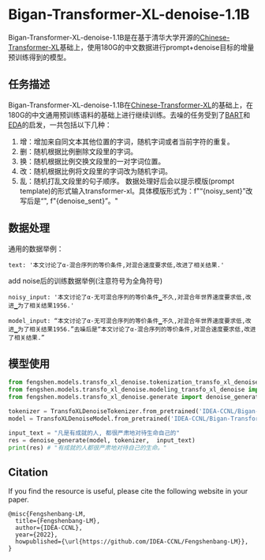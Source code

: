 # Bigan-Transformer-XL-denoise-1.1B

Bigan-Transformer-XL-denoise-1.1B是在基于清华大学开源的[Chinese-Transformer-XL](https://github.com/THUDM/Chinese-Transformer-XL)基础上，使用180G的中文数据进行prompt+denoise目标的增量预训练得到的模型。


## 任务描述

Bigan-Transformer-XL-denoise-1.1B在[Chinese-Transformer-XL](https://github.com/THUDM/Chinese-Transformer-XL)的基础上，在180G的中文通用预训练语料的基础上进行继续训练。去噪的任务受到了[BART](https://arxiv.org/abs/1910.13461)和[EDA](https://arxiv.org/abs/1901.11196)的启发，一共包括以下几种：
1. 增：增加来自同文本其他位置的字词，随机字词或者当前字符的重复。
2. 删：随机根据比例删除文段里的字词。
3. 换：随机根据比例交换文段里的一对字词位置。
4. 改：随机根据比例将文段里的字词改为随机字词。
5. 乱：随机打乱文段里的句子顺序。
数据处理好后会以提示模版(prompt template)的形式输入transformer-xl。具体模版形式为：f"“{noisy_sent}”改写后是“", f"{denoise_sent}”。"

## 数据处理

通用的数据举例：
```
text: '本文讨论了α-混合序列的等价条件,对混合速度要求低,改进了相关结果.'
```
add noise后的训练数据举例(注意符号为全角符号)
```
noisy_input: '本文讨论了α-无可混合序列的等价条件▁不久,对混合年世界速度要求低,改进▁为了相关结果1956.'

model_input: “本文讨论了α-无可混合序列的等价条件▁不久,对混合年世界速度要求低,改进▁为了相关结果1956.”去噪后是“本文讨论了α-混合序列的等价条件,对混合速度要求低,改进了相关结果.”
```


## 模型使用

```python
from fengshen.models.transfo_xl_denoise.tokenization_transfo_xl_denoise import TransfoXLDenoiseTokenizer
from fengshen.models.transfo_xl_denoise.modeling_transfo_xl_denoise import TransfoXLDenoiseModel
from fengshen.models.transfo_xl_denoise.generate import denoise_generate

tokenizer = TransfoXLDenoiseTokenizer.from_pretrained('IDEA-CCNL/Bigan-Transformer-XL-denoise-1.1B')
model = TransfoXLDenoiseModel.from_pretrained('IDEA-CCNL/Bigan-Transformer-XL-denoise-1.1B')

input_text = "凡是有成就的人, 都很严肃地对待生命自己的"
res = denoise_generate(model, tokenizer,  input_text)
print(res) # "有成就的人都很严肃地对待自己的生命。"
```

## Citation
If you find the resource is useful, please cite the following website in your paper.
```
@misc{Fengshenbang-LM,
  title={Fengshenbang-LM},
  author={IDEA-CCNL},
  year={2022},
  howpublished={\url{https://github.com/IDEA-CCNL/Fengshenbang-LM}},
}
```